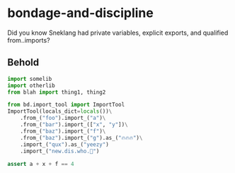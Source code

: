 # bondage-and-discipline

Did you know Sneklang had private variables, explicit exports, and qualified from..imports?

## Behold
```python
import somelib
import otherlib
from blah import thing1, thing2

from bd.import_tool import ImportTool
ImportTool(locals_dict=locals())\
    .from_("foo").import_("a")\
    .from_("bar").import_(["x", "y"])\
    .from_("baz").import_("f")\
    .from_("baz").import_("g").as_("🔥🔥🔥")\
    .import_("qux").as_("yeezy")
    .import_("new.dis.who.🍌")
    
assert a + x + f == 4
```
